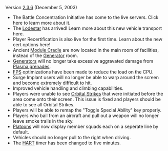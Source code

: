 Version [2.3.6](2.3.6.md) (December 5, 2003)

- The Battle Concentration Initiative has come to the live servers. Click here
  to learn more about it.
- The [Lodestar](Lodestar.md) has arrived! Learn more about this new vehicle
  transport here.
- Player Recertification is also live for the first time. Learn about the new
  cert options here!
- Ancient [Module Cradle](Module_Cradle.md) are now located in the main room of
  facilities, instead of the [Generator](Generator.md) room.
- [Generators](Generator.md) will no longer take excessive aggravated damage
  from [Plasma grenades](Plasma_grenade.md).
- [FPS](FPS.md) optimizations have been made to reduce the load on the CPU.
- Surge Implant users will no longer be able to warp around the screen and
  become extremely difficult to hit.
- Improved vehicle handling and climbing capabilities.
- Players were unable to see [Orbital Strikes](Orbital_Strike.md) that were
  initiated before the area come onto their screen. This issue is fixed and
  players should be able to see all Orbital Strikes.
- Players will be able to remap the "Toggle Special Ability" key properly.
- Players who bail from an aircraft and pull out a weapon will no longer leave
  smoke trails in the sky.
- [Platoons](Platoon.md) will now display member squads each on a seperate line
  by default.
- Vehicles should no longer pull to the right when driving.
- The [HART](HART.md) timer has been changed to five minutes.

<!--[category:Patches](category:Patches.md)-->
